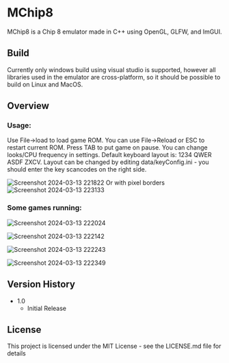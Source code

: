 # MChip8

MChip8 is a Chip 8 emulator made in C++ using OpenGL, GLFW, and ImGUI.

## Build

Currently only windows build using visual studio is supported, however all libraries used in the emulator are cross-platform, so it should be possible to build on Linux and MacOS.

## Overview

### Usage:

Use File->load to load game ROM. You can use File->Reload or ESC to restart current ROM. Press TAB to put game on pause. You can change looks/CPU frequency in settings. 
Default keyboard layout is: 1234 QWER ASDF ZXCV. Layout can be changed by editing data/keyConfig.ini - you should enter the key scancodes on the right side. 

![Screenshot 2024-03-13 221822](https://github.com/MeGaLoDoN228/MChip8/assets/62940883/c5dd9e0a-857a-4f35-aea7-364e23446e9c)
Or with pixel borders
![Screenshot 2024-03-13 223133](https://github.com/MeGaLoDoN228/MChip8/assets/62940883/ba192255-37a4-4266-8278-d83bab89b8f2)


### Some games running:

![Screenshot 2024-03-13 222024](https://github.com/MeGaLoDoN228/MChip8/assets/62940883/af314df9-388c-4dd3-b9a3-91c16e26336d)

![Screenshot 2024-03-13 222142](https://github.com/MeGaLoDoN228/MChip8/assets/62940883/4b5c22dc-b8a5-4e8b-9f3a-bf88baa1df65)

![Screenshot 2024-03-13 222243](https://github.com/MeGaLoDoN228/MChip8/assets/62940883/6c244415-35c1-4182-83ff-cac74d5e32f2)

![Screenshot 2024-03-13 222349](https://github.com/MeGaLoDoN228/MChip8/assets/62940883/aa4b6571-e8ac-4b82-b23c-39909aa8599c)

## Version History

* 1.0
    * Initial Release

## License

This project is licensed under the MIT License - see the LICENSE.md file for details
